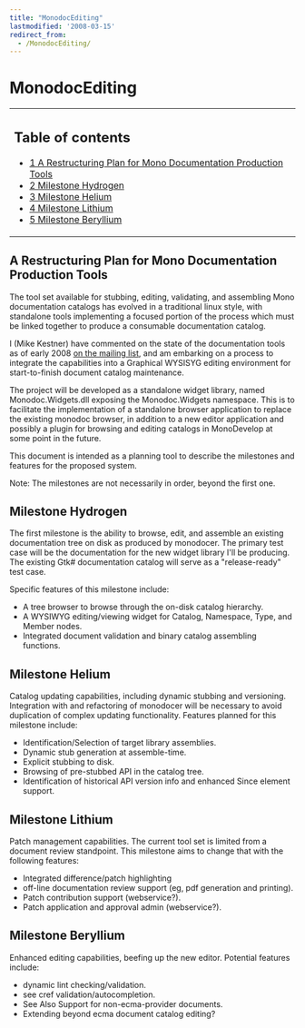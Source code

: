 ```yaml
---
title: "MonodocEditing"
lastmodified: '2008-03-15'
redirect_from:
  - /MonodocEditing/
---
```


MonodocEditing
==============

<table>
<col width="100%" />
<tbody>
<tr class="odd">
<td align="left"><h2>Table of contents</h2>
<ul>
<li><a href="#a-restructuring-plan-for-mono-documentation-production-tools">1 A Restructuring Plan for Mono Documentation Production Tools</a></li>
<li><a href="#milestone-hydrogen">2 Milestone Hydrogen</a></li>
<li><a href="#milestone-helium">3 Milestone Helium</a></li>
<li><a href="#milestone-lithium">4 Milestone Lithium</a></li>
<li><a href="#milestone-beryllium">5 Milestone Beryllium</a></li>
</ul></td>
</tr>
</tbody>
</table>

A Restructuring Plan for Mono Documentation Production Tools
------------------------------------------------------------

The tool set available for stubbing, editing, validating, and assembling Mono documentation catalogs has evolved in a traditional linux style, with standalone tools implementing a focused portion of the process which must be linked together to produce a consumable documentation catalog.

I (Mike Kestner) have commented on the state of the documentation tools as of early 2008 [on the mailing list](https://lists.dot.net/pipermail/mono-docs-list/2008-January/001868.html), and am embarking on a process to integrate the capabilities into a Graphical WYSISYG editing environment for start-to-finish document catalog maintenance.

The project will be developed as a standalone widget library, named Monodoc.Widgets.dll exposing the Monodoc.Widgets namespace. This is to facilitate the implementation of a standalone browser application to replace the existing monodoc browser, in addition to a new editor application and possibly a plugin for browsing and editing catalogs in MonoDevelop at some point in the future.

This document is intended as a planning tool to describe the milestones and features for the proposed system.

Note: The milestones are not necessarily in order, beyond the first one.

Milestone Hydrogen
------------------

The first milestone is the ability to browse, edit, and assemble an existing documentation tree on disk as produced by monodocer. The primary test case will be the documentation for the new widget library I'll be producing. The existing Gtk# documentation catalog will serve as a "release-ready" test case.

Specific features of this milestone include:

-   A tree browser to browse through the on-disk catalog hierarchy.
-   A WYSIWYG editing/viewing widget for Catalog, Namespace, Type, and Member nodes.
-   Integrated document validation and binary catalog assembling functions.

Milestone Helium
----------------

Catalog updating capabilities, including dynamic stubbing and versioning. Integration with and refactoring of monodocer will be necessary to avoid duplication of complex updating functionality. Features planned for this milestone include:

-   Identification/Selection of target library assemblies.
-   Dynamic stub generation at assemble-time.
-   Explicit stubbing to disk.
-   Browsing of pre-stubbed API in the catalog tree.
-   Identification of historical API version info and enhanced Since element support.

Milestone Lithium
-----------------

Patch management capabilities. The current tool set is limited from a document review standpoint. This milestone aims to change that with the following features:

-   Integrated difference/patch highlighting
-   off-line documentation review support (eg, pdf generation and printing).
-   Patch contribution support (webservice?).
-   Patch application and approval admin (webservice?).

Milestone Beryllium
-------------------

Enhanced editing capabilities, beefing up the new editor. Potential features include:

-   dynamic lint checking/validation.
-   see cref validation/autocompletion.
-   See Also Support for non-ecma-provider documents.
-   Extending beyond ecma document catalog editing?


